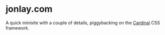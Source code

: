 # jonlay.com

A quick minisite with a couple of details, piggybacking on the [Cardinal](http://cardinalcss.com) CSS framework.